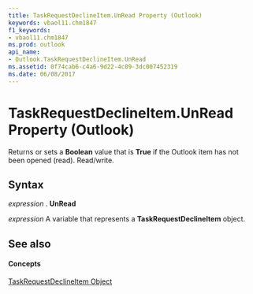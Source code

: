 ```yaml
---
title: TaskRequestDeclineItem.UnRead Property (Outlook)
keywords: vbaol11.chm1847
f1_keywords:
- vbaol11.chm1847
ms.prod: outlook
api_name:
- Outlook.TaskRequestDeclineItem.UnRead
ms.assetid: 0f74cab6-c4a6-9d22-4c09-3dc007452319
ms.date: 06/08/2017
---
```



# TaskRequestDeclineItem.UnRead Property (Outlook)

Returns or sets a **Boolean** value that is **True** if the Outlook item has not been opened (read). Read/write.


## Syntax

 _expression_ . **UnRead**

 _expression_ A variable that represents a **TaskRequestDeclineItem** object.


## See also


#### Concepts


[TaskRequestDeclineItem Object](taskrequestdeclineitem-object-outlook.md)

